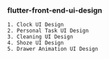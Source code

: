 ### flutter-front-end-ui-design

```
1. Clock UI Design
2. Personal Task UI Design
3. Cleaning UI Design
4. Shoze UI Design
5. Drawer Animation UI Design
```
